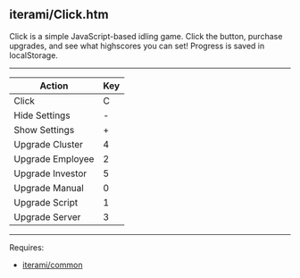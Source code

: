 iterami/Click.htm
-----------------

Click is a simple JavaScript-based idling game. Click the button, purchase upgrades, and see what highscores you can set! Progress is saved in localStorage.

---

Action           | Key
-----------------|----
Click            | C
Hide Settings    | -
Show Settings    | +
Upgrade Cluster  | 4
Upgrade Employee | 2
Upgrade Investor | 5
Upgrade Manual   | 0
Upgrade Script   | 1
Upgrade Server   | 3

---

Requires:
* [iterami/common](https://github.com/iterami/common)
